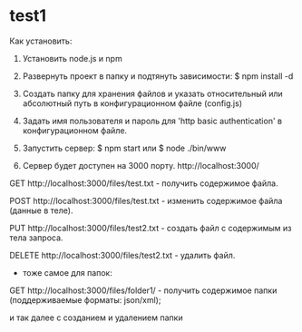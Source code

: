 # test1

Как установить:

1. Установить node.js и npm
2. Развернуть проект в папку и подтянуть зависимости:
$ npm install -d
3. Создать папку для хранения файлов и указать относительный или абсолютный путь в конфигурационном файле (config.js)
4. Задать имя пользователя и пароль для 'http basic authentication' в конфигурационном файле. 
5. Запустить сервер:
$ npm start 
или 
$ node ./bin/www

6. Сервер будет доступен на 3000 порту. http://localhost:3000/

GET http://localhost:3000/files/test.txt - получить содержимое файла.

POST http://localhost:3000/files/test.txt - изменить содержимое файла
(данные в теле).

PUT http://localhost:3000/files/test2.txt - создать файл с содержимым
из тела запроса.

DELETE http://localhost:3000/files/test2.txt - удалить файл.

- тоже самое для папок:

GET http://localhost:3000/files/folder1/ - получить содержимое папки
(поддерживаемые форматы: json/xml);

и так далее с созданием и удалением папки

